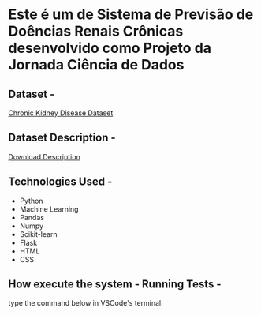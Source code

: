 
# Este é um de Sistema de Previsão de Doências Renais Crônicas desenvolvido como Projeto da Jornada Ciência de Dados


## Dataset -

[Chronic Kidney Disease Dataset](https://archive.ics.uci.edu/ml/datasets/Chronic_Kidney_Disease)

## Dataset Description -

[Download Description](https://archive.ics.uci.edu/ml/datasets/Chronic_Kidney_Disease#)


## Technologies Used - 

- Python
- Machine Learning
- Pandas
- Numpy
- Scikit-learn
- Flask
- HTML
- CSS

  
## How execute the system - Running Tests -

type the command below in VSCode's terminal: 

```  python app.py (press enter)
```

